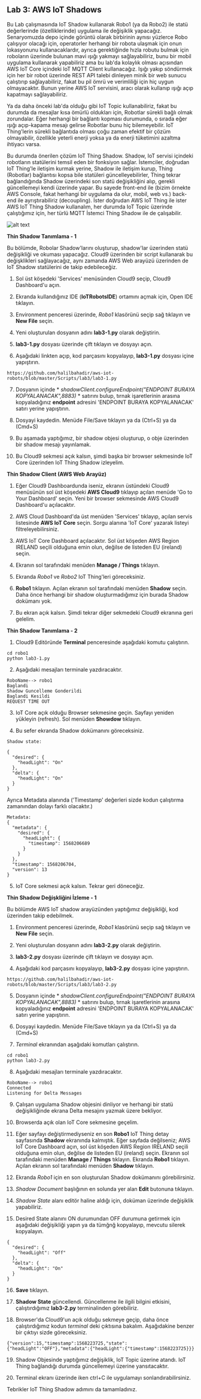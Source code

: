 ## Lab 3: AWS IoT Shadows


Bu Lab çalışmasında IoT Shadow kullanarak Robo1 (ya da Robo2) ile statü değerlerinde (özelliklerinde) uygulama ile değişiklik 
yapacağız. Senaryomuzda depo içinde görüntü olarak birbirinin aynısı yüzlerce Robo çalışıyor olacağı için, operatorler herhangi bir robota ulaşmak için onun lokasyonunu kullanacaklardır, ayrıca gerektiğinde hızla robutu bulmak için roboların üzerinde bulunan mavi ışığı yakmayı sağlayabiliriz, bunu bir mobil uygulama kullanarak yapabiliriz ama bu lab'da kolaylık olması açısından AWS IoT Core içindeki IoT MQTT Client kullanacağız. 
Işığı yakıp söndürmek için her bir robot üzerinde REST API talebi dinleyen minik bir web sunucu çalıştırıp sağlayabiliriz, fakat bu pil ömrü ve verimliliği için hiç uygun olmayacaktır. Bunun yerine AWS IoT servisini, aracı olarak kullanıp ışığı açıp kapatmayı sağlayabiliriz.  

Ya da daha önceki lab'da olduğu gibi IoT Topic kullanabiliriz, fakat bu durumda da mesajlar kısa ömürlü oldukları için, Robotlar sürekli bağlı olmak zorundalar. Eğer herhangi bir bağlantı kopması durumunda, o sırada eğer ışığı açıp-kapama mesajı gelirse Robotlar bunu hiç bilemeyebilir. IoT Thing'lerin sürekli bağlantıda olması çoğu zaman efektif bir çözüm olmayabilir, özellikle yeterli enerji yoksa ya da enerji tüketimini azaltma ihtiyacı varsa. 

Bu durumda önerilen çözüm IoT Thing Shadow. Shadow, IoT servisi içindeki robotların statülerini temsil eden bir fonksiyon sağlar. İstemciler, doğrudan IoT Thing'le iletişim kurmak yerine, Shadow ile iletişim kurup, Thing (Robotlar) bağlantısı kopsa bile statüleri güncelleyebilirler, Thing tekrar bağlandığında Shadow üzerindeki son statü değişikliğini alıp, gerekli güncellemeyi kendi üzerinde yapar. Bu sayede front-end ile (bizim örnekte AWS Console, fakat herhangi bir uygulama da olur, mobil, web vs.) back-end ile ayrıştırabiliriz (decoupling). İster doğrudan AWS IoT Thing ile ister AWS IoT Thing Shadow kullanalım, her durumda IoT Topic üzerinde çalıştığımız için, her türlü MQTT İstemci Thing Shadow ile de çalışabilir.

![alt text](https://github.com/halilbahadir/aws-iot-robots/blob/master/images/iot-lab3.jpg)



**Thin Shadow Tanımlama - 1**

Bu bölümde, Robolar Shadow'larını oluşturup, shadow'lar üzerinden statü değişikliği ve okuması yapacağız. Cloud9 üzerinden bir script kullanarak bu değişklikleri sağlayacağız, aynı zamanda AWS Web arayüzü üzerinden de IoT Shadow statülerini de takip edebileceğiz.


1. Sol üst köşedeki 'Services' menüsünden Cloud9 seçip, Cloud9 Dashboard'u açın.

2. Ekranda kullandığınız IDE (**IoTRobotsIDE**) ortamını açmak için, Open IDE tıklayın.

3. Environment penceresi üzerinde, _Robo1_ klasörünü seçip sağ tıklayın ve **New File** seçin.

4. Yeni oluşturulan dosyanın adını **lab3-1.py** olarak değiştirin.

5. **lab3-1.py** dosyası üzerinde çift tıklayın ve dosyayı açın.

6. Aşağıdaki linkten açıp, kod parçasını kopyalayıp, **lab3-1.py** dosyası içine yapıştırın.

```
https://github.com/halilbahadir/aws-iot-robots/blob/master/Scripts/lab3/lab3-1.py 

```

7. Dosyanın içinde  * *shadowClient.configureEndpoint("ENDPOINT BURAYA KOPYALANACAK",8883)* * satırını bulup, tırnak işaretlerinin arasına kopyaladığınız **endpoint** adresini 'ENDPOINT BURAYA KOPYALANACAK' satırı yerine yapıştırın. 

8. Dosyayi kaydedin. Menüde File/Save tıklayın ya da (Ctrl+S) ya da (Cmd+S) 

9. Bu aşamada yaptığımız, bir shadow objesi oluşturup, o obje üzerinden bir shadow mesajı yayınlamak.

10. Bu Cloud9 sekmesi açık kalsın, şimdi başka bir browser sekmesinde IoT Core üzerinden IoT Thing Shadow izleyelim.


 **Thin Shadow Client (AWS Web Arayüz)**
 
 1. Eğer Cloud9 Dashboardunda iseniz, ekranın üstündeki Cloud9 menüsünün sol üst köşedeki **AWS Cloud9** tıklayıp açılan menüde 'Go to Your Dashboard' seçin. Yeni bir browser sekmesinde AWS Cloud9 Dashboard'u açılacaktır. 

2. AWS Cloud Dashboard'da üst menüden 'Services' tıklayıp, açılan servis listesinde **AWS IoT Core** seçin. Sorgu alanına 'IoT Core' yazarak listeyi filtreleyebilirsiniz.

3.  AWS IoT Core Dashboard açılacaktır. Sol üst köşeden AWS Region IRELAND seçili olduğuna emin olun, değilse de listeden EU  (ireland) seçin.

4. Ekranın sol tarafındaki menüden **Manage / Things** tıklayın.

5. Ekranda _Robo1_ ve _Robo2_  IoT Thing'leri göreceksiniz. 

6. **Robo1** tıklayın. Açılan ekranın sol tarafındaki menüden **Shadow** seçin. Daha önce herhangi bir shadow oluşturmadığımız için burada Shadow dokümanı yok. 

7. Bu ekran açık kalsın. Şimdi tekrar diğer sekmedeki Cloud9 ekranına geri gelelim. 

**Thin Shadow Tanımlama - 2**

1. Cloud9 Editöründe **Terminal** penceresinde aşağıdaki komutu çalıştırın. 

```
cd robo1
python lab3-1.py

```

2. Aşağıdaki mesajları terminale yazdıracaktır.

```
RoboName--> robo1
Baglandi
Shadow Guncelleme Gonderildi
Baglandi Kesildi
REQUEST TIME OUT

```

3. IoT Core açık olduğu Browser sekmesine geçin. Sayfayı yeniden yükleyin (refresh). Sol menüden **Showdow** tıklayın.

4. Bu sefer ekranda Shadow dokümanını göreceksiniz.

```
Shadow state:

{
  "desired": {
    "headLight": "On"
  },
  "delta": {
    "headLight": "On"
  }
}

```

Ayrıca Metadata alanında ('Timestamp' değerleri sizde kodun çalıştırma zamanından dolayı farklı olacaktır.)

```
Metadata:
{
  "metadata": {
    "desired": {
      "headLight": {
        "timestamp": 1568206689
      }
    }
  },
  "timestamp": 1568206704,
  "version": 13
}

```

5. IoT Core sekmesi açık kalsın. Tekrar geri döneceğiz. 


**Thin Shadow Değişkliğini İzleme - 1**

Bu bölümde AWS IoT shadow arayüzünden yaptığımız değişikliği, kod üzerinden takip edebilmek.  

1. Environment penceresi üzerinde, _Robo1_ klasörünü seçip sağ tıklayın ve **New File** seçin.

2. Yeni oluşturulan dosyanın adını **lab3-2.py** olarak değiştirin.

3. **lab3-2.py** dosyası üzerinde çift tıklayın ve dosyayı açın.

4. Aşağıdaki kod parçasını kopyalayıp, **lab3-2.py** dosyası içine yapıştırın.

```
https://github.com/halilbahadir/aws-iot-robots/blob/master/Scripts/lab3/lab3-2.py

```

5. Dosyanın içinde  * *shadowClient.configureEndpoint("ENDPOINT BURAYA KOPYALANACAK",8883)* * satırını bulup, tırnak işaretlerinin arasına kopyaladığınız **endpoint** adresini 'ENDPOINT BURAYA KOPYALANACAK' satırı yerine yapıştırın. 

6. Dosyayi kaydedin. Menüde File/Save tıklayın ya da (Ctrl+S) ya da (Cmd+S) 

7. _Terminal_ ekranından aşağıdaki komutları çalıştırın. 


```
cd robo1
python lab3-2.py

```
8. Aşağıdaki mesajları terminale yazdıracaktır.

```
RoboName--> robo1
Connected
Listening for Delta Messages

```

9. Çalışan uygulama Shadow objesini dinliyor ve herhangi bir statü değişikliğinde ekrana Delta mesajını yazmak üzere bekliyor.

10. Browserda açık olan IoT Core sekmesine geçelim.

11. Eğer sayfayı değiştirmediyseniz en son **Robo1** IoT Thing detay sayfasında **Shadow** ekranında kalmıştık. Eğer sayfada değilseniz; AWS IoT Core Dashboard açın, sol üst köşeden AWS Region IRELAND seçili olduğuna emin olun, değilse de listeden EU  (ireland) seçin. Ekranın sol tarafındaki menüden **Manage / Things** tıklayın. Ekranda **Robo1** tıklayın. Açılan ekranın sol tarafındaki menüden **Shadow** tıklayın. 

12. Ekranda _Robo1_ için en son oluşturulan Shadow dokümanını görebilirsiniz.

13. _Shadow Document_ başlığının en solunda yer alan **Edit** butonuna tıklayın.

14. _Shadow State_ alanı editör haline aldığı için, doküman üzerinde değişiklik yapabiliriz. 

15. Desired State alanını ON durumundan OFF durumuna getirmek için aşağıdaki değişikliği yapın ya da tümğnğ kopyalayıp, mevcutu silerek kopyalayın.

```
{
  "desired": {
    "headLight": "Off"
  },
  "delta": {
    "headLight": "On"
  }
}

```

16. **Save** tıklayın.

17. **Shadow State** güncellendi. Güncellenme ile ilgili bilgini etkisini, çalıştırdığımız **lab3-2.py** terminalinden görebiliriz.

18. Browser'da Cloud9'un açık olduğu sekmeye geçip, daha önce çalıştırdığımız kodun _terminal_ deki çıktısına bakalım. Aşağıdakine benzer bir çıktıyı sizde göreceksiniz.

```
{"version":15,"timestamp":1568223725,"state":{"headLight":"OFF"},"metadata":{"headLight":{"timestamp":1568223725}}}

```
19. Shadow Objesinde yaptığımız değişiklik, IoT Topic üzerine atandı. IoT Thing bağlandığı durumda güncellemeyi üzerine yansıtacaktır.

20. Terminal ekranı üzerinde iken ctrl+C ile uygulamayı sonlandırabilirsiniz.

Tebrikler IoT Thing Shadow adımını da tamamladınız.

